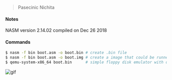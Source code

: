 > Pasecinic Nichita

#### **Notes**

NASM version 2.14.02 compiled on Dec 26 2018

#### Commands

```bash
$ nasm -f bin boot.asm -o boot.bin # create .bin file
$ nasm -f bin boot.asm -o boot.img # create a image that could be runned on the floppy disk as a SO
$ qemu-system-x86_64 boot.bin      # simple floppy disk emulator with qemu
```

![gif](https://github.com/nichitaa/asm-x86-cheatsheet/blob/main/gif/gif1.gif)

